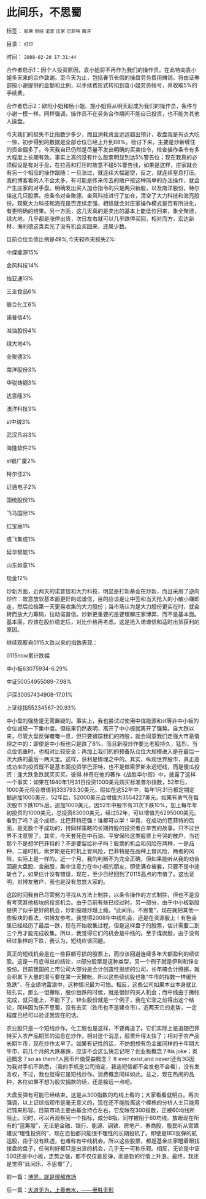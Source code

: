 # 此间乐，不思蜀

标签： `股票` `财经` `诺普` `庄家` `巴菲特` `南洋` 

目录： `打印`

时间： `2008-02-20 17:31:44`

合作者启示1：因个人投资原因，袁小姐将不再作为我们的操作员。在此特向袁小姐多天来的合作致谢。至今天为止，包括春节长假的操盘劳务费用摊销，将由证券部按小谢提供的金额和比例，以手续费形式转扣到袁小姐劳务帐号，并收取5%的手续费。

合作者启示2：欧阳小姐和杨小姐、施小姐将从明天起成为我们的操作员，条件与小谢一模一样。同样强调，操作员不在劳务合作期间不能自已投资，也不能为其他人操盘。

今天我们的损失不比指数少多少，而且消耗资金远远超出预计，收盘我是有点大吃一惊，初步得到的数据是全部仓位已经上升到88%。检讨下来，主要是炒新缠住的资金偏多了。今天我自已仍然是尽量不发出明确的买卖指令，检查操作条令有多大程度上长期有效。事实上真的没有什么股票明显到达5%警告位；现在我真的必须假设是有对手盘，在拉高和打压时故意不碰5%警告线，如果是这样，庄家就会有另一个相应的操作跟随：一旦涨过，就连续大幅逼空，反之，就连续窒息打压。我的博客看的人不会太多，有可能是传来传去的散户按这种简单的办法操作，就会产生庄家的对手盘。明确发出买入加仓指令的只是两只新股，以及南洋股份，特尔佳这几只股票。按条令对全聚德、金风科技进行了加仓，清空了大力科技和海亮股份。观察大力科技和海亮是否连续走强，相信就会对庄家操作模式是否有所进化，有更明确的结果。另一方面，这几天真的是卖出的基本上能低位回来，象全聚德，绿大地，几乎都是涨停出货，次日左右就可以几乎跌停买回，相对而方，宏达新材、海利德这类卖光了没有机会买回来，还属少数。

目前仓位负债比例是49%,今天较昨天损失2%:

中煤能源15%

金风科技14%

怡亚通13%

三全食品6%

联合化工6%

诺普信4%

准油股份4%

绿大地4%

全聚德3%

南洋股份3%

华锐铸钢3%

达意隆3%

澳洋科技3%

st中绒3%

武汉凡谷3%

海隆软件2%

st银广厦2%

特尔佳2%

证通电子2%

国统股份1%

飞马国际1%

红宝丽1%

成飞集成1%

延华智能1%

山东如意1%

现金12%

炒新方面，近两天的诺普信和大力科技，明显是打新基金在炒新，而且采用了逆向炒作：故意放软基本面更好的诺谱信，目的应该是让中签和当天抢入的小散小赚即走，然后拉抬第一天更易收集的大力股份；当市场认为是大力股份更实在时，就会转而放大力筹码，拉动诺普信。炒新更重要的是要理解庄家博羿，而不是基本面。基本面，应该在股价稳定后，对比价格再考虑。这是抢入诺谱信和适时出货获利的原因。

继续观察自0115大跌以来的指数表现：

0115now累计跌幅

中小板63075934-6.29%

中证50054955089-7.98%

沪深30057434908-17.01%

上证综指55234567-20.93%

中小盘的强势是无需置疑的。事实上，我也尝试过使用中煤能源和st等非中小板的仓位减轻一下集中度。但结果仍然表明，离开了中小板就离开了强势。自大跌以来，尽管大盘反弹奄奄一息，但只要跟踪我们的持股，就会同意我们走强大市是情理之中的：即使是中小板也只是跌了6%，而且新股炒作要比老股持久，猛烈，当点位低垂时，也相对比较安全；再加上我们的的预备队仓位大规模进入是在最后一次大跌的最后一两天里。这样，获利是情理之中的。其实，纵观世界股市，真正高成功率的投资既不是基本面投资学巴菲特，也不是做索罗斯永远短线，而是傻瓜投资：逢大跌急跌就买买买。彼得.林奇在他的著作《战胜华尔街》中，披露了这样一个事实：如果在1940年1月31日投资1000美元购买标准普尔指数，52年后，1000美元将会增值到333793.30美元。假如在这52年中，每年1月31日都定期定额追加1000美元，52年后，52000美元会增值为3554227美元。如果有勇气在每次股市下跌10%后，追加1000美元，因52年中股市有31次下跌10%，加上每年年初投资的1000美元，总投资83000美元，经过52年，可以增值为6295000美元。看到了吗？这个成绩，比巴菲特还强！谁都可以学！毕竟，在成功的芭菲特的后面，是无数个不成功的，持同样策略的长期持股的投资者白辛苦的故事，只不过世界不注意罢了。其实，今天套死在中石油、平安保险这类股票上号哭的散户，当初那个不是想学巴菲特的？不是要留给孙子吗？股票的机会和风险在两种，一是品种，二是时机，索罗斯是在时机上冒风险，巴菲特是在品种上冒风险，两者的风险，实际上是一样的。近一个月，我的判断不为完全正确，但如果能听从我的劝告回避大盘股、金融股，集中注意力在中小板的朋友，即使满仓被套，只要不是中途斩仓了，如果估计没有错误，现在，至少已经回到了0115高点的市值了。这也证明，对博友散户，我也是没有忽悠大家的。

这段时间我自已尽管努力寻找从方法上制胜，以条令操作的方式制胜，但也不是没有考究其他板块的投资机会。由于目前有些已经过时，另一部分，由于中小板新股提供了似乎更好的机会，炒新股越炒越上瘾，“此间乐，不思蜀”，现在就把其他一些板块的看法，供博友参考。我觉得2008年中线机会，还是在资源股上！有色金属已经经历了最后一跌，现在开始收集过程，但是这样盘子的股票，估计需要二到三个月才能完成收集。所以，我觉得它们的机会是中线的。至于煤炭股，由于没有经过象样的下跌，我认为，短线应该回避。

真正的短线机会是在一些巨额亏损的股票上，而应该回避连续多年大额盈利的绩优股。这是一月底得出的结论，st部分股票是这种类型，另一个例子就是伊利和锌业股份。目前我国的上市公司大部分是会计创造性思想的公司，长年搞会计腾挪，就会积累下大量的潜亏要在某一天撇帐。所以这些绩优股也象“牛市的指数一样缓升急跌”，在业绩地雷浪中，这种情况最为可怕。相反，这些公司如果本业本身就比较扎实，那么一但撇帐，股价巨跌的时侯，就是很好的买入机会；而中线由于撇帐完成，就只能上，不能下了。锌业股份就是一个例子，我在它涨之前得出这个结论，同样因为乐不思蜀，没有去买（跌市也不是建仓市），近两天它的走势，一定程度已经可以验证我现在的话。

农业股只是一个短线炒作，化工股也是这样，不要再追了。它们实际上是追随巴菲特买入农产品期货的消息在炒作，相对这个消息，股票升得太快了；相对于农产品长期牛市，现在炒作太早了。如果有记性的话，不妨想想有色金属同样的十年期大牛市，前几个月的大跌暴跌，应该不会这么快忘记吧？创业板概念？Itis joke；奥运概念？so as them?人民币升值受益概念？ It ever exist,and never!还有3G因为我对手机不熟悉，（我的手机是公司搞定，我连短信都不会发也不会看），没有发言权，不过，我也觉得它是短线炒作。消费概念同样如此。总之，现在热闹的品种，各位如果不想为股灾捐款的话，还是躲远一点吧。

大盘反弹有可能已经结束，这是从300指数的均线上看的；大家看看就明白。再次强调，以上证综指观市是毫无意义的，现在还不能脱离这个桎梏的分析人士只能用迟钝来形容。目前市场主要由基金持仓左右，它反映在300指数，正被60均线所阻止。同时，可以再观察另一个指标，成分B指，同样被阻于60均线。放眼现在所有的“蓝筹股”，无论是金融、银行、能源、钢铁、房地产、券商股，股民听从官媒建议“理性投资的”，现在恐怕都只能很不理性的长期投机了。即使是BDI反弹的航运股，由于没有跌透，也难称有中线机会。所以这些股票，都是基金庄家瞪着眼找接盘的盘子，任何利好都只是出货的机会，几乎无一可称乐观。相反，无论是中证500还是中小板，走势之强，都不仅仅是反弹，而是新的行情上升浪。最终，我还是觉得“此间乐，不思蜀”了。



前一篇：[博羿，就是理解市场](../../../2008/2/19/博羿，就是理解市场.md)

后一篇：[大道无为，上善若水，——至胜无形](../../../2008/2/20/大道无为，上善若水，——至胜无形.md)